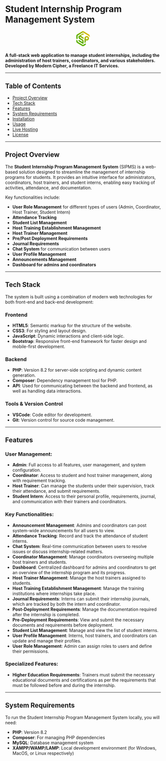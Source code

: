 # Student Internship Program Management System

<div style="display: flex; justify-content: center; align-items: center; border-radius: 50%; width: 50px; height: 50px; overflow: hidden; margin: 20px auto;">
    <img src="./resources/siplogo.png" alt="SIPMS Logo" style="width: 100%; height: auto; display: block;">
</div>

**A full-stack web application to manage student internships, including the administration of host trainers, coordinators, and various stakeholders. Developed by Modern Cipher, a Freelance IT Services.**

---

## Table of Contents
- [Project Overview](#project-overview)
- [Tech Stack](#tech-stack)
- [Features](#features)
- [System Requirements](#system-requirements)
- [Installation](#installation)
- [Usage](#usage)
- [Live Hosting](#live-hosting)
- [License](#license)

---

## Project Overview

The **Student Internship Program Management System** (SIPMS) is a web-based solution designed to streamline the management of internship programs for students. It provides an intuitive interface for administrators, coordinators, host trainers, and student interns, enabling easy tracking of activities, attendance, and documentation.

Key functionalities include:
- **User Role Management** for different types of users (Admin, Coordinator, Host Trainer, Student Intern)
- **Attendance Tracking**
- **Student List Management**
- **Host Training Establishment Management**
- **Host Trainer Management**
- **Pre/Post Deployment Requirements**
- **Journal Requirements**
- **Chat System** for communication between users
- **User Profile Management**
- **Announcements Management**
- **Dashboard for admins and coordinators**

---

## Tech Stack

The system is built using a combination of modern web technologies for both front-end and back-end development:

### Frontend
- **HTML5**: Semantic markup for the structure of the website.
- **CSS3**: For styling and layout design.
- **JavaScript**: Dynamic interactions and client-side logic.
- **Bootstrap**: Responsive front-end framework for faster design and mobile-first development.

### Backend
- **PHP**: Version 8.2 for server-side scripting and dynamic content generation.
- **Composer**: Dependency management tool for PHP.
- **API**: Used for communicating between the backend and frontend, as well as handling data interactions.

### Tools & Version Control
- **VSCode**: Code editor for development.
- **Git**: Version control for source code management.

---

## Features

### User Management:
- **Admin**: Full access to all features, user management, and system configuration.
- **Coordinator**: Access to student and host trainer management, along with requirement tracking.
- **Host Trainer**: Can manage the students under their supervision, track their attendance, and submit requirements.
- **Student Intern**: Access to their personal profile, requirements, journal, and communication with their trainers and coordinators.

### Key Functionalities:
- **Announcement Management**: Admins and coordinators can post system-wide announcements for all users to view.
- **Attendance Tracking**: Record and track the attendance of student interns.
- **Chat System**: Real-time communication between users to resolve issues or discuss internship-related matters.
- **Coordinator Management**: Manage coordinators overseeing multiple host trainers and students.
- **Dashboard**: Centralized dashboard for admins and coordinators to get an overview of the internship program and its progress.
- **Host Trainer Management**: Manage the host trainers assigned to students.
- **Host Training Establishment Management**: Manage the training institutions where internships take place.
- **Journal Requirements**: Interns can submit their internship journals, which are tracked by both the intern and coordinator.
- **Post-Deployment Requirements**: Manage the documentation required after the internship is completed.
- **Pre-Deployment Requirements**: View and submit the necessary documents and requirements before deployment.
- **Student List Management**: Manage and view the list of student interns.
- **User Profile Management**: Interns, host trainers, and coordinators can update and manage their profiles.
- **User Role Management**: Admin can assign roles to users and define their permissions.

### Specialized Features:
- **Higher Education Requirements**: Trainers must submit the necessary educational documents and certifications as per the requirements that must be followed before and during the internship.

---

## System Requirements

To run the Student Internship Program Management System locally, you will need:

- **PHP**: Version 8.2
- **Composer**: For managing PHP dependencies
- **MySQL**: Database management system
- **XAMPP/WAMP/LAMP**: Local development environment (for Windows, MacOS, or Linux respectively)
